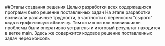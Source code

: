 


##Этапы создания решения
Целью разработки всех содержащихся программ было решение поставленных задач
На этапе разработки возникали различные трудности, в частности с переносом "сырого" кода в графическую оболочку.
Тем не менее все появившиеся проблемы были оперативно устранены и итоговый результат находится в ветке main. Здесь же содержится кодовое решение поставленных задач через консоль
